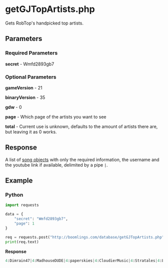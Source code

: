 # getGJTopArtists.php

Gets RobTop's handpicked top artists.

## Parameters

### Required Parameters

**secret** - Wmfd2893gb7

### Optional Parameters

**gameVersion** - 21

**binaryVersion** - 35

**gdw** - 0

**page** - Which page of the artists you want to see

**total** - Current use is unknown, defaults to the amount of artists there are, but leaving it as 0 works.

## Response

A list of [song objects](/docs/resources/server/song.md) with only the required information, the username and the youtube link if available, delimited by a pipe `|`.

## Example

<!-- tabs:start -->

### **Python**

```py
import requests

data = {
    "secret": "Wmfd2893gb7",
    "page": 1
}

req = requests.post("http://boomlings.com/database/getGJTopArtists.php", data=data)
print(req.text)
```

**Response**
```py
4:Dimrain47|4:MadhouseDUDE|4:paperskies|4:CloudierMusic|4:Stratales|4:Lockyn|4:DanJohansen|4:BurgeraX|4:ParagonX9|4:Kolkian|4:LemKuuja|4:meganeko:7:UCP3M2myndqXuAEKKnqm_7SQ|4:teminiteofficial:7:UCc_bv_5nmxy2xnPNg9kP3Rg|4:Sharks:7:UCQJuQY3hF4YCHlAR42A5trg|4:F-777|4:DrayxMusic:7:UCSn0s6RSeePeJOiUi6Vdj6g|4:ForeverBound|4:DJ-Zyzyx|4:canonblade|4:Xtrullor:7:UCejLri1RVC7kj8ZVNX2a53g#73:20:20
```

<!-- tabs:end -->
